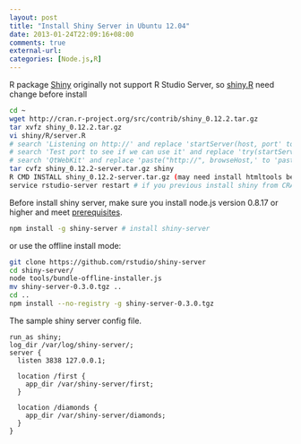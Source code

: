 ```yaml
---
layout: post
title: "Install Shiny Server in Ubuntu 12.04"
date: 2013-01-24T22:09:16+08:00
comments: true
external-url:
categories: [Node.js,R]
---
```

R package [Shiny](http://cran.r-project.org/web/packages/shiny/index.html) originally not support R Studio Server, so [shiny.R](https://github.com/rstudio/shiny/raw/master/R/shiny.R) need change before install

```bash install shiny package for R Studio
cd ~
wget http://cran.r-project.org/src/contrib/shiny_0.12.2.tar.gz
tar xvfz shiny_0.12.2.tar.gz
vi shiny/R/server.R
# search 'Listening on http://' and replace 'startServer(host, port' to 'startServer("0.0.0.0", port'
# search 'Test port to see if we can use it' and replace 'try(startServer(host, port' to 'try(startServer("0.0.0.0", port'
# search 'QtWebKit' and replace 'paste("http://", browseHost,' to 'paste("http://", "your.rstudio.host.name",'
tar cvfz shiny_0.12.2-server.tar.gz shiny
R CMD INSTALL shiny_0.12.2-server.tar.gz (may need install htmltools before this line)
service rstudio-server restart # if you previous install shiny from CRAN
```

Before install shiny server, make sure you install node.js version 0.8.17 or higher and meet [prerequisites](https://github.com/rstudio/shiny-server#prerequisites).

```bash install shiny-server
npm install -g shiny-server # install shiny-server
```

or use the offline install mode:

```bash
git clone https://github.com/rstudio/shiny-server
cd shiny-server/
node tools/bundle-offline-installer.js
mv shiny-server-0.3.0.tgz ..
cd ..
npm install --no-registry -g shiny-server-0.3.0.tgz
```

The sample shiny server config file.

```nginx
run_as shiny;
log_dir /var/log/shiny-server/;
server {
  listen 3838 127.0.0.1;

  location /first {
    app_dir /var/shiny-server/first;
  }

  location /diamonds {
    app_dir /var/shiny-server/diamonds;
  }
}
```